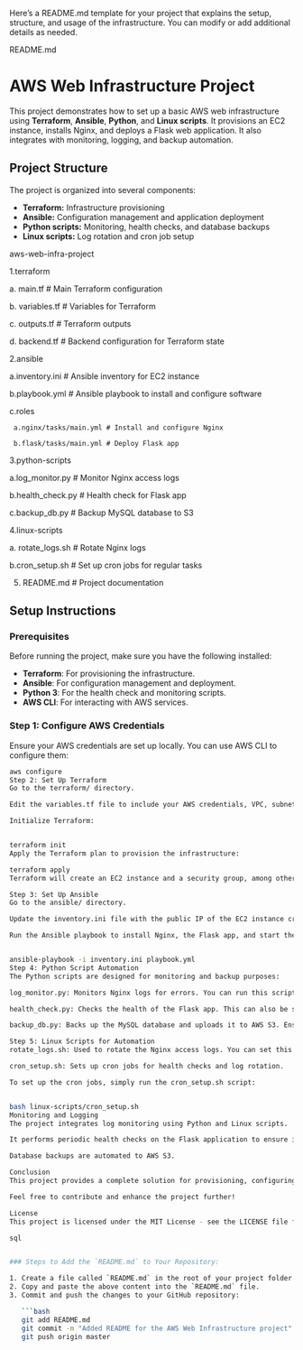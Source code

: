 Here’s a README.md template for your project that explains the setup, structure, and usage of the infrastructure. You can modify or add additional details as needed.

README.md

# AWS Web Infrastructure Project

This project demonstrates how to set up a basic AWS web infrastructure using **Terraform**, **Ansible**, **Python**, and **Linux scripts**. It provisions an EC2 instance, installs Nginx, and deploys a Flask web application. It also integrates with monitoring, logging, and backup automation.

## Project Structure

The project is organized into several components:

- **Terraform:** Infrastructure provisioning
- **Ansible:** Configuration management and application deployment
- **Python scripts:** Monitoring, health checks, and database backups
- **Linux scripts:** Log rotation and cron job setup

aws-web-infra-project

1.terraform

 a. main.tf # Main Terraform configuration
 
 b. variables.tf # Variables for Terraform
 
 c. outputs.tf # Terraform outputs
 
 d. backend.tf # Backend configuration for Terraform state
 
2.ansible

 a.inventory.ini # Ansible inventory for EC2 instance
 
 b.playbook.yml # Ansible playbook to install and configure software
 
 c.roles
 
     a.nginx/tasks/main.yml # Install and configure Nginx
     
     b.flask/tasks/main.yml # Deploy Flask app
     
     
3.python-scripts

 a.log_monitor.py # Monitor Nginx access logs
 
 b.health_check.py # Health check for Flask app
 
 c.backup_db.py # Backup MySQL database to S3
 
 
4.linux-scripts

 a. rotate_logs.sh # Rotate Nginx logs
 
 b.cron_setup.sh # Set up cron jobs for regular tasks
 
5. README.md # Project documentation


## Setup Instructions

### Prerequisites

Before running the project, make sure you have the following installed:

- **Terraform**: For provisioning the infrastructure.
- **Ansible**: For configuration management and deployment.
- **Python 3**: For the health check and monitoring scripts.
- **AWS CLI**: For interacting with AWS services.

### Step 1: Configure AWS Credentials

Ensure your AWS credentials are set up locally. You can use AWS CLI to configure them:

```bash
aws configure
Step 2: Set Up Terraform
Go to the terraform/ directory.

Edit the variables.tf file to include your AWS credentials, VPC, subnet IDs, and other configuration values.

Initialize Terraform:


terraform init
Apply the Terraform plan to provision the infrastructure:

terraform apply
Terraform will create an EC2 instance and a security group, among other resources.

Step 3: Set Up Ansible
Go to the ansible/ directory.

Update the inventory.ini file with the public IP of the EC2 instance created by Terraform.

Run the Ansible playbook to install Nginx, the Flask app, and start the services:


ansible-playbook -i inventory.ini playbook.yml
Step 4: Python Script Automation
The Python scripts are designed for monitoring and backup purposes:

log_monitor.py: Monitors Nginx logs for errors. You can run this script manually or set it up as a cron job.

health_check.py: Checks the health of the Flask app. This can also be set as a cron job.

backup_db.py: Backs up the MySQL database and uploads it to AWS S3. Ensure the appropriate permissions are set up.

Step 5: Linux Scripts for Automation
rotate_logs.sh: Used to rotate the Nginx access logs. You can set this up to run periodically using cron.

cron_setup.sh: Sets up cron jobs for health checks and log rotation.

To set up the cron jobs, simply run the cron_setup.sh script:


bash linux-scripts/cron_setup.sh
Monitoring and Logging
The project integrates log monitoring using Python and Linux scripts.

It performs periodic health checks on the Flask application to ensure it is running.

Database backups are automated to AWS S3.

Conclusion
This project provides a complete solution for provisioning, configuring, and automating the deployment of a web application using AWS, Terraform, Ansible, Python, and Linux scripts. It can be used as a base for building more complex infrastructure projects with improved monitoring, automation, and scalability.

Feel free to contribute and enhance the project further!

License
This project is licensed under the MIT License - see the LICENSE file for details.

sql


### Steps to Add the `README.md` to Your Repository:

1. Create a file called `README.md` in the root of your project folder.
2. Copy and paste the above content into the `README.md` file.
3. Commit and push the changes to your GitHub repository:

   ```bash
   git add README.md
   git commit -m "Added README for the AWS Web Infrastructure project"
   git push origin master

